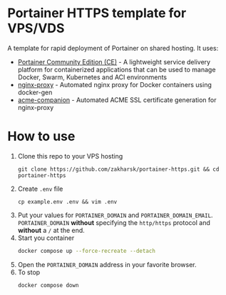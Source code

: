 # Portainer HTTPS template for VPS/VDS
A template for rapid deployment of Portainer on shared hosting. It uses:
- [Portainer Community Edition (CE)](https://www.portainer.io/) - A lightweight service delivery platform for containerized applications that can be used to manage Docker, Swarm, Kubernetes and ACI environments
- [nginx-proxy](https://github.com/nginx-proxy/nginx-proxy) - Automated nginx proxy for Docker containers using docker-gen
- [acme-companion](https://github.com/nginx-proxy/acme-companion) - Automated ACME SSL certificate generation for nginx-proxy

# How to use
1. Clone this repo to your VPS hosting
    ```shell
    git clone https://github.com/zakharsk/portainer-https.git && cd portainer-https
    ```
2. Create `.env` file
    ```shell
    cp example.env .env && vim .env
    ```
3. Put your values for `PORTAINER_DOMAIN` and `PORTAINER_DOMAIN_EMAIL`. `PORTAINER_DOMAIN` **without** specifying the `http/https` protocol and **without** a `/` at the end. 
4. Start you container
    ```bash
    docker compose up --force-recreate --detach
    ```
5. Open the `PORTAINER_DOMAIN` address in your favorite browser. 
6. To stop
    ```bash
    docker compose down
    ```
